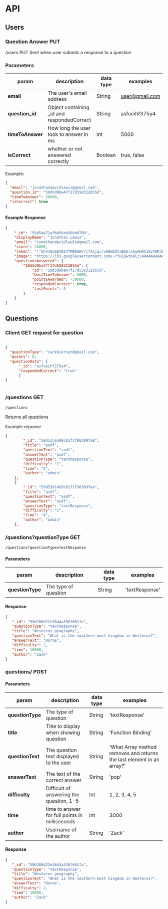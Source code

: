 # API

## Users

### Question Answer PUT

/users PUT
Sent when user submits a response to a question

### Parameters

| param |   description   | data type | examples |
|------------|-----------|------------|-----------|
| __email__ |  The user's email address | String | user@gmail.com |
| __question_id__  |  Object containing _id and respondedCorrect   | String | asfueihf375y4 |
| __timeToAnswer__  |  How long the user took to answer in ms  |  Int  | 5000 |
| __isCorrect__  |  whether or not answered correctly  |  Boolean  | true, false |


Example:
```JSON
{
  "email": "jonathandavidlewis@gmail.com",
  "question_id": "59d5d9ba47f17d558312855d",
  "timeToAnswer": 50000,
  "isCorrect": true
}

```
#### Example Response

```JSON
{
    "_id": "59d54e71afbbf6e6860dd780",
    "displayName": "Jonathan Lewis",
    "email": "jonathandavidlewis@gmail.com",
    "score": 14000,
    "token": "\"Sh4n9u6EtD24TM0RmWv7jTXojqc/v6QHZOtaBb6lx6yHmKClKzYWK30\"",
    "image": "https://lh3.googleusercontent.com/-rYHI9wtK9Cc/AAAAAAAAAAI/AAAAAAAAFcs/HL8ghRxkbSk/photo.jpg?sz=50",
    "questionsAnswered": {
        "59d5d9ba47f17d558312855d": {
            "id": "59d5d9ba47f17d558312855d",
            "bestTimeToAnswer": 5000,
            "pointsAwarded": -39000,
            "respondedCorrect": true,
            "lastPoints": 0
        }
    }
}
```



## Questions

### Client GET request for question
```JSON

{
  "questionType": "zackbiernat@gmail.com",
  "points": 0,
  "questionData": {
      "_id": "asfueihf375y4",
      "respondedCorrect": "true"
      }
}



```

### /questions GET

`/questions`

Returns all questions

Example reponse
```json
{
        "_id": "59d53ce599c01f1f98309fa9",
        "title": "asdf",
        "questionText": "sadf",
        "answerText": "asdf",
        "questionType": "textResponse",
        "difficulty": "1",
        "time": "5",
        "author": "admin"
    },
    {
        "_id": "59d53d1499c01f1f98309faa",
        "title": "asdf",
        "questionText": "asdf",
        "answerText": "asdf",
        "questionType": "textResponse",
        "difficulty": "1",
        "time": "4",
        "author": "admin"
    },
```


### /questions?questionType GET

`/questions?questionType=textResponse`

#### Parameters

| param |   description   | data type | examples |
|------------|-----------|----------|-------------|
| __questionType__ |  The type of question | String | 'textResponse' |

#### Response
```JSON
{
   "_id": "59d280d22e38d4a336f661fa",
   "questionType": "textResponse",
   "title": "Westeros geography",
   "questionText": "What is the southern-most kingdom in Westeros?",
   "answerText": "Dorne",
   "difficulty": 2,
   "time": 10000,
   "author": "Zack"
}

```

### questions/ POST

#### Parameters

| param |   description   | data type | examples |  
|------------|-----------|------------|-----------|  
| __questionType__ |  The type of question | String |'textResponse' |  
| __title__ |  Title to display when showing question | String | 'Function Binding' |  
| __questionText__ |  The question text displayed to the user | String | 'What Array method removes and returns the last element in an array?' |  
| __answerText__ |  The text of the correct answer | String | 'pop' |  
| __difficulty__ |  Difficult of answering the question, 1-5 |Int | 1, 2, 3, 4, 5 |  
| __time__ |  time to answer for full points in milliseconds | Int | 3000 |  
| __author__ |  Username of the author | String | 'Zack' | 

#### Response
```JSON
{
   "_id": "59d280d22e38d4a336f661fa",
   "questionType": "textResponse",
   "title": "Westeros geography",
   "questionText": "What is the southern-most kingdom in Westeros?",
   "answerText": "Dorne",
   "difficulty": 2,
   "time": 10000,
   "author": "Zack"
}

```
